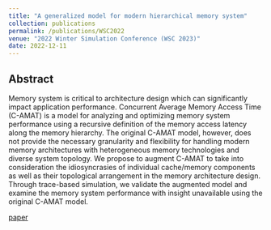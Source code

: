 ```yaml
---
title: "A generalized model for modern hierarchical memory system"
collection: publications
permalink: /publications/WSC2022
venue: "2022 Winter Simulation Conference (WSC 2023)"
date: 2022-12-11
---
```


## Abstract

Memory system is critical to architecture design which can significantly impact application performance. Concurrent Average Memory Access Time (C-AMAT) is a model for analyzing and optimizing memory system performance using a recursive definition of the memory access latency along the memory hierarchy. The original C-AMAT model, however, does not provide the necessary granularity and flexibility for handling modern memory architectures with heterogeneous memory technologies and diverse system topology. We propose to augment C-AMAT to take into consideration the idiosyncrasies of individual cache/memory components as well as their topological arrangement in the memory architecture design. Through trace-based simulation, we validate the augmented model and examine the memory system performance with insight unavailable using the original C-AMAT model.

[paper](../files/WSC2023/WSC_paper.pdf) 
